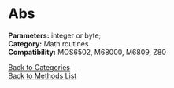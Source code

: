 # Abs

**Parameters:** integer or byte;  
**Category:** Math routines  
**Compatibility:** MOS6502, M68000, M6809, Z80  


[Back to Categories](../categories/math_routines.md)  
[Back to Methods List](../../SUMMARY.md)
